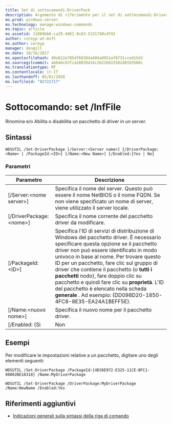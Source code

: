 ```yaml
---
title: Set di sottocomandi-DriverPack
description: Argomento di riferimento per il set di sottocomandi-DriverPack, che Rinomina e/o Abilita o Disabilita un pacchetto driver in un server.
ms.prod: windows-server
ms.technology: manage-windows-commands
ms.topic: article
ms.assetid: 11804bb6-ca29-4461-8c63-5131748cd742
author: coreyp-at-msft
ms.author: coreyp
manager: dongill
ms.date: 10/16/2017
ms.openlocfilehash: 40a812e785df6820da404a8951af6731cced15d3
ms.sourcegitcommit: ab64dc83fca28039416c26226815502d0193500c
ms.translationtype: MT
ms.contentlocale: it-IT
ms.lasthandoff: 05/01/2020
ms.locfileid: "82721717"
---
```

# <a name="subcommand-set-driverpackage"></a>Sottocomando: set /InfFile

Rinomina e/o Abilita o disabilita un pacchetto di driver in un server.

## <a name="syntax"></a>Sintassi

```
WDSUTIL /Set-DriverPackage [/Server:<Server name>] {/DriverPackage:<Name> | /PackageId:<ID>} [/Name:<New Name>] [/Enabled:{Yes | No}
```

### <a name="parameters"></a>Parametri

|        Parametro         |                                                                                                                                                                                                               Descrizione                                                                                                                                                                                                                |
|--------------------------|------------------------------------------------------------------------------------------------------------------------------------------------------------------------------------------------------------------------------------------------------------------------------------------------------------------------------------------------------------------------------------------------------------------------------------------|
| [/Server:\<nome server>] |                                                                                                                                                 Specifica il nome del server. Questo può essere il nome NetBIOS o il nome FQDN. Se non viene specificato un nome di server, viene utilizzato il server locale.                                                                                                                                                 |
| [/DriverPackage:\<nome>] |                                                                                                                                                                                       Specifica il nome corrente del pacchetto driver da modificare.                                                                                                                                                                                        |
|    [/PackageId:\<ID>]    | Specifica l'ID di servizi di distribuzione di Windows del pacchetto driver. È necessario specificare questa opzione se il pacchetto driver non può essere identificato in modo univoco in base al nome. Per trovare questo ID per un pacchetto, fare clic sul gruppo di driver che contiene il pacchetto (o **tutti i pacchetti** nodo), fare doppio clic su pacchetto e quindi fare clic su **proprietà**. L'ID del pacchetto è elencato nella scheda **generale** . Ad esempio: {DD098D20-1850-4FC8-8E35-EA24A1BEFF5E}. |
|   [/Name:\<nuovo nome>]    |                                                                                                                                                                                              Specifica il nuovo nome per il pacchetto driver.                                                                                                                                                                                              |
|      [/Enabled: {Sì      |                                                                                                                                                                                                                   Non                                                                                                                                                                                                                    |

## <a name="examples"></a>Esempi

Per modificare le impostazioni relative a un pacchetto, digitare uno degli elementi seguenti:
```
WDSUTIL /Set-DriverPackage /PackageId:{4D36E972-E325-11CE-BFC1-08002BE10318} /Name:MyDriverPackage
```
```
WDSUTIL /Set-DriverPackage /DriverPackage:MyDriverPackage /Name:NewName /Enabled:Yes
```

## <a name="additional-references"></a>Riferimenti aggiuntivi

- [Indicazioni generali sulla sintassi della riga di comando](command-line-syntax-key.md)